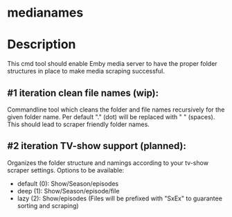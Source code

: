 # medianames

# Description
This cmd tool should enable Emby media server to have the proper folder structures in place to make media scraping successful.

## #1 iteration clean file names (wip): 
Commandline tool which cleans the folder and file names recursively for the given folder name.
Per default "." (dot) will be replaced with " " (spaces). This should lead to scraper friendly folder names.

## #2 iteration TV-show support (planned): 
Organizes the folder structure and namings according to your tv-show scraper settings. 
Options to be available:
- default (0): Show/Season/episodes
- deep (1): Show/Season/episode/file
- lazy (2): Show/episodes (Files will be prefixed with "SxEx" to guarantee sorting and scraping)
